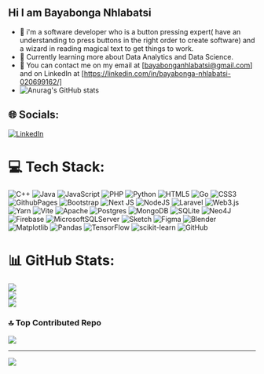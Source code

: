 ## Hi I am Bayabonga Nhlabatsi



- 🌱 i'm a software developer  who is a button pressing expert( have an understanding to press buttons in the right order to create software) and a wizard in reading magical text to get things to work.
- 🤔 Currently learning more about Data Analytics and Data Science.
- 💬 You can contact me on my email at [bayabonganhlabatsi@gmail.com] and on LinkedIn at [https://linkedin.com/in/bayabonga-nhlabatsi-020699162/]
- ![Anurag's GitHub stats](https://github-readme-stats.vercel.app/api?username=Bayabonga&show_icons=true&theme=gruvbox)

## 🌐 Socials:
[![LinkedIn](https://img.shields.io/badge/LinkedIn-%230077B5.svg?logo=linkedin&logoColor=white)](https://linkedin.com/in/https://linkedin.com/in/bayabonga-nhlabatsi-020699162/) 

# 💻 Tech Stack:
![C++](https://img.shields.io/badge/c++-%2300599C.svg?style=plastic&logo=c%2B%2B&logoColor=white) ![Java](https://img.shields.io/badge/java-%23ED8B00.svg?style=plastic&logo=openjdk&logoColor=white) ![JavaScript](https://img.shields.io/badge/javascript-%23323330.svg?style=plastic&logo=javascript&logoColor=%23F7DF1E) ![PHP](https://img.shields.io/badge/php-%23777BB4.svg?style=plastic&logo=php&logoColor=white) ![Python](https://img.shields.io/badge/python-3670A0?style=plastic&logo=python&logoColor=ffdd54) ![HTML5](https://img.shields.io/badge/html5-%23E34F26.svg?style=plastic&logo=html5&logoColor=white) ![Go](https://img.shields.io/badge/go-%2300ADD8.svg?style=plastic&logo=go&logoColor=white) ![CSS3](https://img.shields.io/badge/css3-%231572B6.svg?style=plastic&logo=css3&logoColor=white) ![GithubPages](https://img.shields.io/badge/github%20pages-121013?style=plastic&logo=github&logoColor=white) ![Bootstrap](https://img.shields.io/badge/bootstrap-%238511FA.svg?style=plastic&logo=bootstrap&logoColor=white) ![Next JS](https://img.shields.io/badge/Next-black?style=plastic&logo=next.js&logoColor=white) ![NodeJS](https://img.shields.io/badge/node.js-6DA55F?style=plastic&logo=node.js&logoColor=white) ![Laravel](https://img.shields.io/badge/laravel-%23FF2D20.svg?style=plastic&logo=laravel&logoColor=white) ![Web3.js](https://img.shields.io/badge/web3.js-F16822?style=plastic&logo=web3.js&logoColor=white) ![Yarn](https://img.shields.io/badge/yarn-%232C8EBB.svg?style=plastic&logo=yarn&logoColor=white) ![Vite](https://img.shields.io/badge/vite-%23646CFF.svg?style=plastic&logo=vite&logoColor=white) ![Apache](https://img.shields.io/badge/apache-%23D42029.svg?style=plastic&logo=apache&logoColor=white) ![Postgres](https://img.shields.io/badge/postgres-%23316192.svg?style=plastic&logo=postgresql&logoColor=white) ![MongoDB](https://img.shields.io/badge/MongoDB-%234ea94b.svg?style=plastic&logo=mongodb&logoColor=white) ![SQLite](https://img.shields.io/badge/sqlite-%2307405e.svg?style=plastic&logo=sqlite&logoColor=white) ![Neo4J](https://img.shields.io/badge/Neo4j-008CC1?style=plastic&logo=neo4j&logoColor=white) ![Firebase](https://img.shields.io/badge/firebase-a08021?style=plastic&logo=firebase&logoColor=ffcd34) ![MicrosoftSQLServer](https://img.shields.io/badge/Microsoft%20SQL%20Server-CC2927?style=plastic&logo=microsoft%20sql%20server&logoColor=white) ![Sketch](https://img.shields.io/badge/Sketch-FFB387?style=plastic&logo=sketch&logoColor=black) ![Figma](https://img.shields.io/badge/figma-%23F24E1E.svg?style=plastic&logo=figma&logoColor=white) ![Blender](https://img.shields.io/badge/blender-%23F5792A.svg?style=plastic&logo=blender&logoColor=white) ![Matplotlib](https://img.shields.io/badge/Matplotlib-%23ffffff.svg?style=plastic&logo=Matplotlib&logoColor=black) ![Pandas](https://img.shields.io/badge/pandas-%23150458.svg?style=plastic&logo=pandas&logoColor=white) ![TensorFlow](https://img.shields.io/badge/TensorFlow-%23FF6F00.svg?style=plastic&logo=TensorFlow&logoColor=white) ![scikit-learn](https://img.shields.io/badge/scikit--learn-%23F7931E.svg?style=plastic&logo=scikit-learn&logoColor=white) ![GitHub](https://img.shields.io/badge/github-%23121011.svg?style=plastic&logo=github&logoColor=white)
# 📊 GitHub Stats:
![](https://github-readme-stats.vercel.app/api?username=Bayabonga&theme=dark&hide_border=false&include_all_commits=false&count_private=false)<br/>
![](https://github-readme-streak-stats.herokuapp.com/?user=Bayabonga&theme=dark&hide_border=false)<br/>
![](https://github-readme-stats.vercel.app/api/top-langs/?username=Bayabonga&theme=dark&hide_border=false&include_all_commits=false&count_private=false&layout=compact)

### 🔝 Top Contributed Repo
![](https://github-contributor-stats.vercel.app/api?username=Bayabonga&limit=5&theme=dark&combine_all_yearly_contributions=true)

---
[![](https://visitcount.itsvg.in/api?id=Bayabonga&icon=0&color=0)](https://visitcount.itsvg.in)

<!-- Proudly created with GPRM ( https://gprm.itsvg.in ) -->
